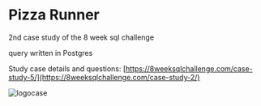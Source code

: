 # Pizza Runner
2nd case study of the 8 week sql challenge

query written in Postgres


Study case details and questions: [https://8weeksqlchallenge.com/case-study-5/](https://8weeksqlchallenge.com/case-study-2/)

![logocase](https://8weeksqlchallenge.com/images/case-study-designs/2.png)
